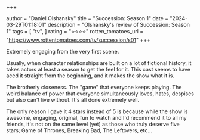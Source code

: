 +++

author = "Daniel Olshansky"
title = "Succession: Season 1"
date = "2024-03-29T01:18:01"
description = "Olshansky's review of Succession: Season 1"
tags = [
    "tv",
]
rating = "⭐⭐⭐⭐"
rotten_tomatoes_url = "https://www.rottentomatoes.com/tv/succession/s01"
+++

Extremely engaging from the very first scene.

Usually, when character relationships are built on a lot of fictional history,
it takes actors at least a season to get the feel for it. This cast seems to have
aced it straight from the beginning, and it makes the show what it is.

The brotherly closeness. The "game" that everyone keeps playing. The weird balance
of power that everyone simultaneously loves, hates, despises but also can't live
without. It's all done extremely well.

The only reason I gave it 4 stars instead of 5 is because while the show is awesome,
engaging, original, fun to watch and I'd recommend it to all my friends, it's not
on the same level (yet) as those who truly deserve five stars; Game of Thrones,
Breaking Bad, The Leftovers, etc...

